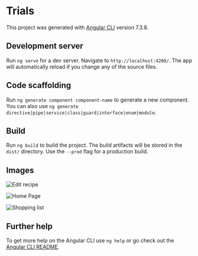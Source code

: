 # Trials

This project was generated with [Angular CLI](https://github.com/angular/angular-cli) version 7.3.8.

## Development server

Run `ng serve` for a dev server. Navigate to `http://localhost:4200/`. The app will automatically reload if you change any of the source files.

## Code scaffolding

Run `ng generate component component-name` to generate a new component. You can also use `ng generate directive|pipe|service|class|guard|interface|enum|module`.

## Build

Run `ng build` to build the project. The build artifacts will be stored in the `dist/` directory. Use the `--prod` flag for a production build.

## Images
![Edit recipe](https://user-images.githubusercontent.com/41594037/58794303-824c8980-8615-11e9-8e38-9c9dafa9c709.png)

![Home Page](https://user-images.githubusercontent.com/41594037/58794709-6bf2fd80-8616-11e9-94bc-5b4c738cf9b4.png)

![Shopping list](https://user-images.githubusercontent.com/41594037/58794717-70b7b180-8616-11e9-8504-2c7b10af7cbb.png)


## Further help

To get more help on the Angular CLI use `ng help` or go check out the [Angular CLI README](https://github.com/angular/angular-cli/blob/master/README.md).
